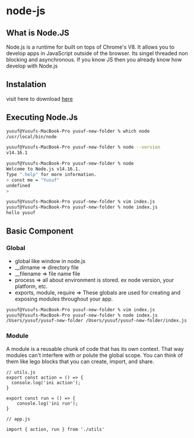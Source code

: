 # node-js

## What is Node.JS
Node.js is a runtime for built on tops of Chrome's V8. It allows you to develop apps in JavaScript outside of the browser. Its singel threaded non blocking and asynchronous. If you know JS then you already know how develop with Node.js

## Instalation
visit here to download <a href="https://nodejs.org/en/">here</a>

## Executing Node.Js

```sh
yusuf@Yusufs-MacBook-Pro yusuf-new-folder % which node
/usr/local/bin/node

yusuf@Yusufs-MacBook-Pro yusuf-new-folder % node --version
v14.16.1

yusuf@Yusufs-MacBook-Pro yusuf-new-folder % node
Welcome to Node.js v14.16.1.
Type ".help" for more information.
> const me = "Yusuf"
undefined
>  

yusuf@Yusufs-MacBook-Pro yusuf-new-folder % vim index.js
yusuf@Yusufs-MacBook-Pro yusuf-new-folder % node index.js
hello yusuf
```

## Basic Component

### Global

- global like window in node.js
- __dirname => directory file
- __filename => file name file
- process => all about environment is stored. ex node version, your platform, etc.
- exports, module, require => These globals are used for creating and exposing modules throughout your app.

```sh
yusuf@Yusufs-MacBook-Pro yusuf-new-folder % vim index.js
yusuf@Yusufs-MacBook-Pro yusuf-new-folder % node index.js 
/Users/yusuf/yusuf-new-folder /Users/yusuf/yusuf-new-folder/index.js
```

### Module

A module is a reusable chunk of code that has its own context. That way modules can't interfere with or polute the global scope.
You can think of them like lego blocks that you can create, import, and share.

```
// utils.js
export const action = () => {
  console.log('ini action');
}

export const run = () => {
    console.log('ini run');
}
```
```
// app.js

import { action, run } from './utils'
```
